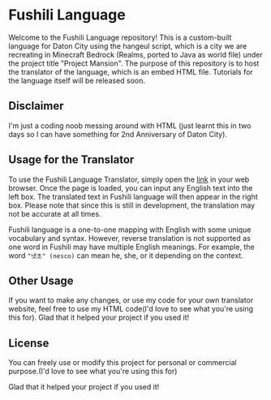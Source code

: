 # Fushili Language

Welcome to the Fushili Language repository! This is a custom-built language for Daton City using the hangeul script, which is a city we are recreating in Minecraft Bedrock (Realms, ported to Java as world file) under the project title "Project Mansion". The purpose of this repository is to host the translator of the language, which is an embed HTML file. Tutorials for the language itself will be released soon.

## Disclaimer
I'm just a coding noob messing around with HTML (just learnt this in two days so I can have something for 2nd Anniversary of Daton City).

## Usage for the Translator
To use the Fushili Language Translator, simply open the [link](ryaeung.github.io/fushili/) in your web browser. Once the page is loaded, you can input any English text into the left box. The translated text in Fushili language will then appear in the right box. Please note that since this is still in development, the translation may not be accurate at all times.

Fushili language is a one-to-one mapping with English with some unique vocabulary and syntax. However, reverse translation is not supported as one word in Fushili may have multiple English meanings. For example, the word `"넷초" (nesco)` can mean he, she, or it depending on the context.

## Other Usage
If you want to make any changes, or use my code for your own translator website, feel free to use my HTML code(I'd love to see what you're using this for). Glad that it helped your project if you used it!

## License 
You can freely use or modify this project for personal or commercial purpose.(I'd love to see what you're using this for) 


Glad that it helped your project if you used it!
